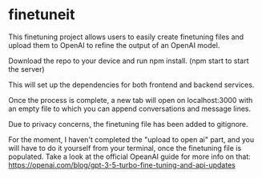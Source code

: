 # finetuneit

This finetuning project allows users to easily create finetuning files and upload them to OpenAI to refine the output of an OpenAI model.

Download the repo to your device and run npm install. (npm start to start the server)

This will set up the dependencies for both frontend and backend services.

Once the process is complete, a new tab will open on localhost:3000 with an empty file to which you can append conversations and message lines.

Due to privacy concerns, the finetuning file has been added to gitignore.

For the moment, I haven't completed the "upload to open ai" part, and you will have to do it yourself from your terminal, once the finetuning file is populated. 
Take a look at the official OpeanAI guide for more info on that: https://openai.com/blog/gpt-3-5-turbo-fine-tuning-and-api-updates
